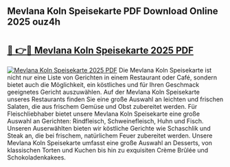 ## Mevlana Koln Speisekarte PDF Download Online 2025 ouz4h

# <h2><a href="http://gcb41n.nevu.top/?p=Mevlana+Koln+Speisekarte">🔗 👉🔴 Mevlana Koln Speisekarte 2025 PDF</a></h2>

[![Mevlana Koln Speisekarte 2025 PDF](https://i.imgur.com/dBaPXMq.png)](http://gcb41n.nevu.top/?p=Mevlana+Koln+Speisekarte)
Die Mevlana Koln Speisekarte ist nicht nur eine Liste von Gerichten in einem Restaurant oder Café, sondern bietet auch die Möglichkeit, ein köstliches und für Ihren Geschmack geeignetes Gericht auszuwählen. Auf der Mevlana Koln Speisekarte unseres Restaurants finden Sie eine große Auswahl an leichten und frischen Salaten, die aus frischem Gemüse und Obst zubereitet werden. Für Fleischliebhaber bietet unsere Mevlana Koln Speisekarte eine große Auswahl an Gerichten: Rindfleisch, Schweinefleisch, Huhn und Fisch. Unseren Auserwählten bieten wir köstliche Gerichte wie Schaschlik und Steak an, die bei frischem, natürlichem Feuer zubereitet werden. Unsere Mevlana Koln Speisekarte umfasst eine große Auswahl an Desserts, von klassischen Torten und Kuchen bis hin zu exquisiten Crème Brûlée und Schokoladenkakees.
